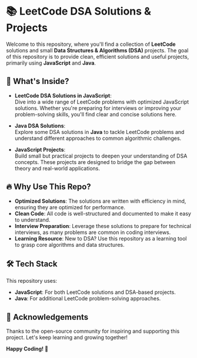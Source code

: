 # 📚 LeetCode DSA Solutions & Projects

Welcome to this repository, where you'll find a collection of **LeetCode** solutions and small **Data Structures & Algorithms (DSA)** projects. The goal of this repository is to provide clean, efficient solutions and useful projects, primarily using **JavaScript** and **Java**.

## 🧠 What's Inside?

- **LeetCode DSA Solutions in JavaScript**:  
  Dive into a wide range of LeetCode problems with optimized JavaScript solutions. Whether you're preparing for interviews or improving your problem-solving skills, you'll find clear and concise solutions here.
  
- **Java DSA Solutions**:  
  Explore some DSA solutions in **Java** to tackle LeetCode problems and understand different approaches to common algorithmic challenges.
  
- **JavaScript Projects**:  
  Build small but practical projects to deepen your understanding of DSA concepts. These projects are designed to bridge the gap between theory and real-world applications.

## 🔥 Why Use This Repo?

- **Optimized Solutions**: The solutions are written with efficiency in mind, ensuring they are optimized for performance.
- **Clean Code**: All code is well-structured and documented to make it easy to understand.
- **Interview Preparation**: Leverage these solutions to prepare for technical interviews, as many problems are common in coding interviews.
- **Learning Resource**: New to DSA? Use this repository as a learning tool to grasp core algorithms and data structures.

## 🛠️ Tech Stack

This repository uses:

- **JavaScript**: For both LeetCode solutions and DSA-based projects.
- **Java**: For additional LeetCode problem-solving approaches.

## 🙌 Acknowledgements
Thanks to the open-source community for inspiring and supporting this project. Let's keep learning and growing together!

**Happy Coding! 🚀**
